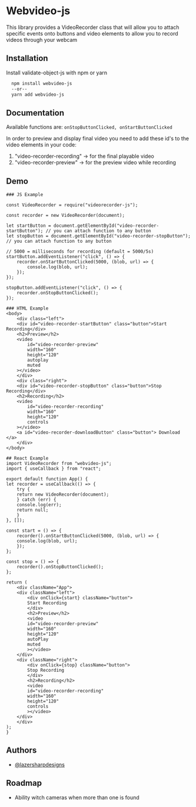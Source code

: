 # Webvideo-js

This library provides a VideoRecorder class that will allow you to attach specific events onto
buttons and video elements to allow you to record videos through your webcam

## Installation

Install validate-object-js with npm or yarn

```bash
  npm install webvideo-js
  --or--
  yarn add webvideo-js
```

## Documentation

Available functions are:
`onStopButtonClicked, onStartButtonClicked`

In order to preview and display final video you need to add these id's to the video elements in your code:

1. "video-recorder-recording" -> for the final playable video
2. "video-recorder-preview" -> for the preview video while recording

## Demo

    ### JS Example

    const VideoRecorder = require("videorecorder-js");

    const recorder = new VideoRecorder(document);

    let startButton = document.getElementById("video-recorder-startButton"); // you can attach function to any button
    let stopButton = document.getElementById("video-recorder-stopButton"); // you can attach function to any button

    // 5000 = milliseconds for recording (default = 5000/5s)
    startButton.addEventListener("click", () => {
        recorder.onStartButtonClicked(5000, (blob, url) => {
            console.log(blob, url);
        });
    });

    stopButton.addEventListener("click", () => {
        recorder.onStopButtonClicked();
    });

    ### HTML Example
    <body>
        <div class="left">
        <div id="video-recorder-startButton" class="button">Start Recording</div>
        <h2>Preview</h2>
        <video
            id="video-recorder-preview"
            width="160"
            height="120"
            autoplay
            muted
        ></video>
        </div>
        <div class="right">
        <div id="video-recorder-stopButton" class="button">Stop Recording</div>
        <h2>Recording</h2>
        <video
            id="video-recorder-recording"
            width="160"
            height="120"
            controls
        ></video>
        <a id="video-recorder-downloadButton" class="button"> Download </a>
        </div>
    </body>

    ## React Example
    import VideoRecorder from "webvideo-js";
    import { useCallback } from "react";

    export default function App() {
    let recorder = useCallback(() => {
        try {
        return new VideoRecorder(document);
        } catch (err) {
        console.log(err);
        return null;
        }
    }, []);

    const start = () => {
        recorder().onStartButtonClicked(5000, (blob, url) => {
        console.log(blob, url);
        });
    };

    const stop = () => {
        recorder().onStopButtonClicked();
    };

    return (
        <div className="App">
        <div className="left">
            <div onClick={start} className="button">
            Start Recording
            </div>
            <h2>Preview</h2>
            <video
            id="video-recorder-preview"
            width="160"
            height="120"
            autoPlay
            muted
            ></video>
        </div>
        <div className="right">
            <div onClick={stop} className="button">
            Stop Recording
            </div>
            <h2>Recording</h2>
            <video
            id="video-recorder-recording"
            width="160"
            height="120"
            controls
            ></video>
        </div>
        </div>
    );
    }

## Authors

- [@lazersharpdesigns](https://www.github.com/lazersharpdesigns)

## Roadmap

- Ability witch cameras when more than one is found
